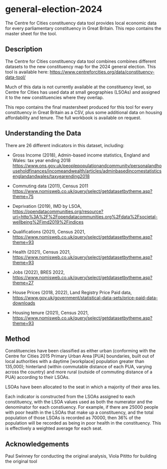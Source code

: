# general-election-2024
 The Centre for Cities constituency data tool provides local economic data for every parliamentary constituency in Great Britain. This repo contains the master sheet for the tool.
 
## Description 

The Centre for Cities constituency data tool combines combines different datasets to the new constituency map for the 2024 general election. This tool is available here: https://www.centreforcities.org/data/constituency-data-tool/

Much of this data is not currently available at the constituency level, so Centre for Cities has used data at small geographies (LSOAs) and assigned it to the new constituencies where they overlap.

This repo contains the final mastersheet produced for this tool for every constituency in Great Britain as a CSV, plus some additional data on housing affordability and tenure. The full workbook is available on request.

## Understanding the Data

There are 26 different indicators in this dataset, including:

* Gross Income (2018), Admin-based income statistics, England and Wales: tax year ending 2018 https://www.ons.gov.uk/peoplepopulationandcommunity/personalandhouseholdfinances/incomeandwealth/articles/adminbasedincomestatisticsenglandandwales/taxyearending2018

* Commuting data (2011), Census 2011 https://www.nomisweb.co.uk/query/select/getdatasetbytheme.asp?theme=75

* Deprivation (2019), IMD by LSOA, https://opendatacommunities.org/resource?uri=http%3A%2F%2Fopendatacommunities.org%2Fdata%2Fsocietal-wellbeing%2Fimd2019%2Findices

* Qualifications (2021), Census 2021, https://www.nomisweb.co.uk/query/select/getdatasetbytheme.asp?theme=93

* Health (2021), Census 2021, https://www.nomisweb.co.uk/query/select/getdatasetbytheme.asp?theme=93

* Jobs (2022), BRES 2022, https://www.nomisweb.co.uk/query/select/getdatasetbytheme.asp?theme=27

* House Prices (2018, 2022), Land Registry Price Paid data, https://www.gov.uk/government/statistical-data-sets/price-paid-data-downloads

* Housing tenure (2021), Census 2021, https://www.nomisweb.co.uk/query/select/getdatasetbytheme.asp?theme=93

## Method

Constituencies have been classified as either urban (conforming with the Centre for Cities 2015 Primary Urban Area [PUA] boundaries, built out of local authorities with a daytime [workplace] population greater than 135,000); hinterland (within commutable distance of each PUA, varying across the country) and more rural (outside of commuting distance of a PUA) according to their LSOAs. 

LSOAs have been allocated to the seat in which a majority of their area lies. 

Each indicator is constructed from the LSOAs assigned to each constituency, with the LSOA values used as both the numerator and the denominator for each constiuency. For example, if there are 25000 people with poor health in the LSOAs that make up a constituency, and the total population of those LSOAs is recorded as 70000, then 36% of the population will be recorded as being in poor health in the constituency. This is effectively a weighted average for each seat.

## Acknowledgements

Paul Swinney for conducting the original analysis, Viola Pititto for building the original tool
